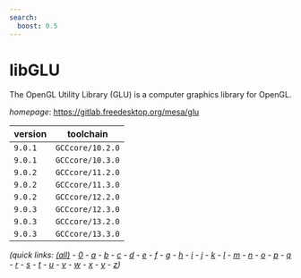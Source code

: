 ```yaml
---
search:
  boost: 0.5
---
```

# libGLU

The OpenGL Utility Library (GLU) is a computer graphics library for OpenGL.

*homepage*: <https://gitlab.freedesktop.org/mesa/glu>

version | toolchain
--------|----------
``9.0.1`` | ``GCCcore/10.2.0``
``9.0.1`` | ``GCCcore/10.3.0``
``9.0.2`` | ``GCCcore/11.2.0``
``9.0.2`` | ``GCCcore/11.3.0``
``9.0.2`` | ``GCCcore/12.2.0``
``9.0.3`` | ``GCCcore/12.3.0``
``9.0.3`` | ``GCCcore/13.2.0``
``9.0.3`` | ``GCCcore/13.3.0``


*(quick links: [(all)](../index.md) - [0](../0/index.md) - [a](../a/index.md) - [b](../b/index.md) - [c](../c/index.md) - [d](../d/index.md) - [e](../e/index.md) - [f](../f/index.md) - [g](../g/index.md) - [h](../h/index.md) - [i](../i/index.md) - [j](../j/index.md) - [k](../k/index.md) - [l](../l/index.md) - [m](../m/index.md) - [n](../n/index.md) - [o](../o/index.md) - [p](../p/index.md) - [q](../q/index.md) - [r](../r/index.md) - [s](../s/index.md) - [t](../t/index.md) - [u](../u/index.md) - [v](../v/index.md) - [w](../w/index.md) - [x](../x/index.md) - [y](../y/index.md) - [z](../z/index.md))*

